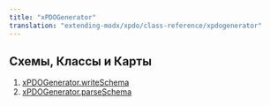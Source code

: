 ```yaml
---
title: "xPDOGenerator"
translation: "extending-modx/xpdo/class-reference/xpdogenerator"
---
```


## Схемы, Классы и Карты

1. [xPDOGenerator.writeSchema](extending-modx/xpdo/class-reference/xpdogenerator/xpdogenerator.writeschema)
2. [xPDOGenerator.parseSchema](extending-modx/xpdo/class-reference/xpdogenerator/xpdogenerator.parseschema)
